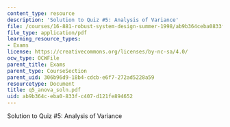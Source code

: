 ```yaml
---
content_type: resource
description: 'Solution to Quiz #5: Analysis of Variance'
file: /courses/16-881-robust-system-design-summer-1998/ab9b364ceba0833fc407d121fe894652_q5_anova_soln.pdf
file_type: application/pdf
learning_resource_types:
- Exams
license: https://creativecommons.org/licenses/by-nc-sa/4.0/
ocw_type: OCWFile
parent_title: Exams
parent_type: CourseSection
parent_uid: 306b96d9-18b4-cdcb-e6f7-272ad5228a59
resourcetype: Document
title: q5_anova_soln.pdf
uid: ab9b364c-eba0-833f-c407-d121fe894652
---
```

Solution to Quiz #5: Analysis of Variance